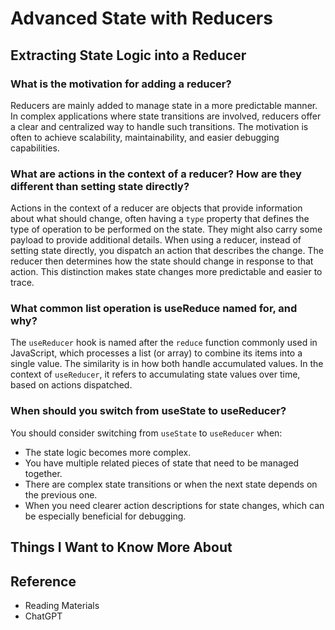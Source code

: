# Advanced State with Reducers

## Extracting State Logic into a Reducer

### What is the motivation for adding a reducer?

Reducers are mainly added to manage state in a more predictable manner. In complex applications where state transitions are involved, reducers offer a clear and centralized way to handle such transitions. The motivation is often to achieve scalability, maintainability, and easier debugging capabilities.

### What are actions in the context of a reducer? How are they different than setting state directly?

Actions in the context of a reducer are objects that provide information about what should change, often having a `type` property that defines the type of operation to be performed on the state. They might also carry some payload to provide additional details. When using a reducer, instead of setting state directly, you dispatch an action that describes the change. The reducer then determines how the state should change in response to that action. This distinction makes state changes more predictable and easier to trace.

### What common list operation is useReduce named for, and why?

The `useReducer` hook is named after the `reduce` function commonly used in JavaScript, which processes a list (or array) to combine its items into a single value. The similarity is in how both handle accumulated values. In the context of `useReducer`, it refers to accumulating state values over time, based on actions dispatched.

### When should you switch from useState to useReducer?

You should consider switching from `useState` to `useReducer` when:
- The state logic becomes more complex.
- You have multiple related pieces of state that need to be managed together.
- There are complex state transitions or when the next state depends on the previous one.
- When you need clearer action descriptions for state changes, which can be especially beneficial for debugging.

## Things I Want to Know More About

## Reference

- Reading Materials
- ChatGPT
